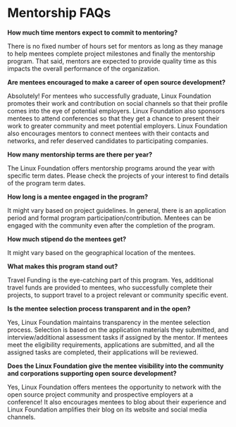 # Mentorship FAQs

**How much time mentors expect to commit to mentoring?**

There is no fixed number of hours set for mentors as long as they manage to help mentees complete project milestones and finally the mentorship program. That said, mentors are expected to provide quality time as this impacts the overall performance of the organization.

**Are mentees encouraged to make a career of open source development?**

Absolutely! For mentees who successfully graduate, Linux Foundation promotes their work and contribution on social channels so that their profile comes into the eye of potential employers. Linux Foundation also sponsors mentees to attend conferences so that they get a chance to present their work to greater community and meet potential employers. Linux Foundation also encourages mentors to connect mentees with their contacts and networks, and refer deserved candidates to participating companies.

**How many mentorship terms are there per year?**

The Linux Foundation offers mentorship programs around the year with specific term dates. Please check the projects of your interest to find details of the program term dates.

**How long is a mentee engaged in the program?**

It might vary based on project guidelines. In general, there is an application period and formal program participation/contribution. Mentees can be engaged with the community even after the completion of the program.

**How much stipend do the mentees get?**

It might vary based on the geographical location of the mentees.

**What makes this program stand out?**

Travel Funding is the eye-catching part of this program. Yes, additional travel funds are provided to mentees, who successfully complete their projects, to support travel to a project relevant or community specific event.

**Is the mentee selection process transparent and in the open?**

Yes, Linux Foundation maintains transparency in the mentee selection process. Selection is based on the application materials they submitted, and interview/additional assessment tasks if assigned by the mentor. If mentees meet the eligibility requirements, applications are submitted, and all the assigned tasks are completed, their applications will be reviewed.

**Does the Linux Foundation give the mentee visibility into the community and corporations supporting open source development?**

Yes, Linux Foundation offers mentees the opportunity to network with the open source project community and prospective employers at a conference! It also encourages mentees to blog about their experience and Linux Foundation amplifies their blog on its website and social media channels.  


